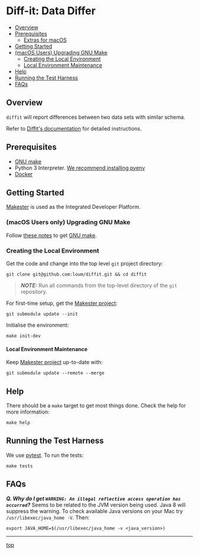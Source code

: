 # Diff-it: Data Differ
- [Overview](#Overview)
- [Prerequisites](#Prerequisites)
  - [Extras for macOS](#Extras-for-macOS)
- [Getting Started](#Getting-Started)
- [(macOS Users) Upgrading GNU Make](#(macOS-Users)Upgrading-GNU-Make)
  - [Creating the Local Environment](#Creating-the-Local-Environment)
  - [Local Environment Maintenance](#Local-Environment-Maintenance)
- [Help](#Help)
- [Running the Test Harness](#Running-the-Test-Harness)
- [FAQs](#FAQs)

## Overview
`diffit` will report differences between two data sets with similar schema.

Refer to [Diffit's documentation](https://loum.github.io/diffit/) for detailed instructions.

## Prerequisites
- [GNU make](https://www.gnu.org/software/make/manual/make.html)
- Python 3 Interpreter. [We recommend installing pyenv](https://github.com/pyenv/pyenv)
- [Docker](https://www.docker.com/)

## Getting Started
[Makester](https://loum.github.io/makester/) is used as the Integrated Developer Platform.

### (macOS Users only) Upgrading GNU Make
Follow [these notes](https://loum.github.io/makester/macos/#upgrading-gnu-make-macos) to get [GNU make](https://www.gnu.org/software/make/manual/make.html).
 
### Creating the Local Environment
Get the code and change into the top level `git` project directory:
```
git clone git@github.com:loum/diffit.git && cd diffit
```

> **_NOTE:_** Run all commands from the top-level directory of the `git` repository.

For first-time setup, get the [Makester project](https://github.com/loum/makester.git):
```
git submodule update --init
```

Initialise the environment:
```
make init-dev
```

#### Local Environment Maintenance
Keep [Makester project](https://github.com/loum/makester.git) up-to-date with:
```
git submodule update --remote --merge
```

## Help
There should be a `make` target to get most things done. Check the help for more information:
```
make help
```

## Running the Test Harness
We use [pytest](https://docs.pytest.org/en/latest/). To run the tests:
```
make tests
```

## FAQs
**_Q. Why do I get `WARNING: An illegal reflective access operation has occurred`?_**
Seems to be related to the JVM version being used. Java 8 will suppress the warning. To check available Java versions on your Mac try `/usr/libexec/java_home -V`. Then:
```
export JAVA_HOME=$(/usr/libexec/java_home -v <java_version>)
```

---
[top](#Diff-it-Data-Differ)
